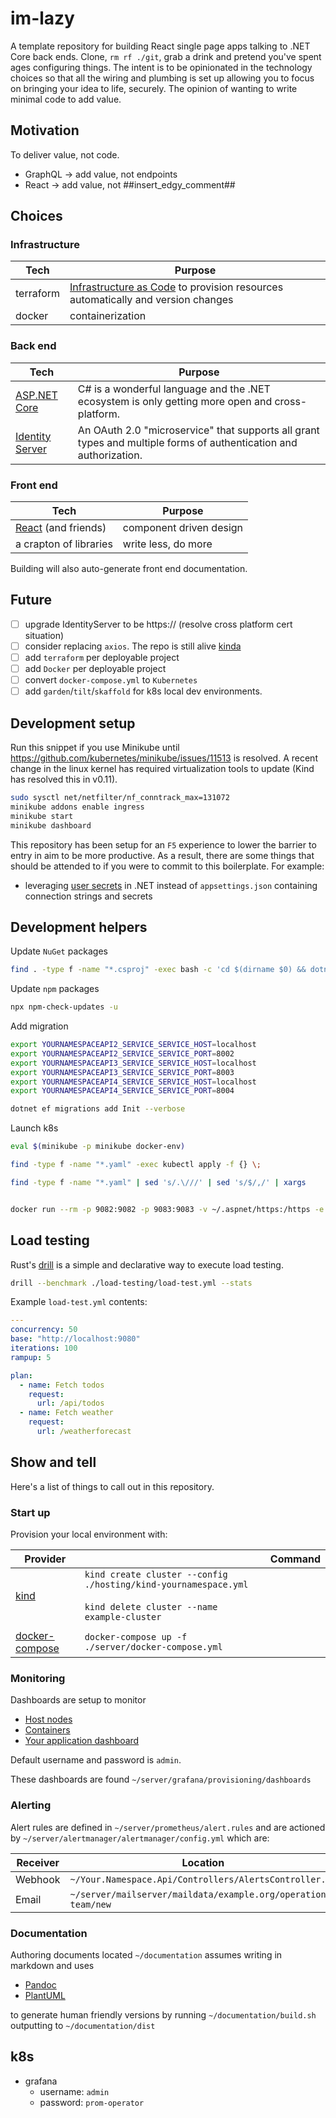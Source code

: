 # im-lazy

A template repository for building React single page apps talking to .NET Core back ends. Clone, `rm rf ./git`, grab a drink and pretend you've spent ages configuring things. The intent is to be opinionated in the technology choices so that all the wiring and plumbing is set up allowing you to focus on bringing your idea to life, securely. The opinion of wanting to write minimal code to add value.

## Motivation

To deliver value, not code.

- GraphQL -> add value, not endpoints
- React -> add value, not ##insert_edgy_comment##

## Choices

### Infrastructure

| Tech      | Purpose                                                                                                                                                               |
| --------- | --------------------------------------------------------------------------------------------------------------------------------------------------------------------- |
| terraform | [Infrastructure as Code](https://docs.microsoft.com/en-us/azure/devops/learn/what-is-infrastructure-as-code) to provision resources automatically and version changes |
| docker    | containerization                                                                                                                                                      |

### Back end

| Tech                                                                                                         | Purpose                                                                                                           |
| ------------------------------------------------------------------------------------------------------------ | ----------------------------------------------------------------------------------------------------------------- |
| [ASP.NET Core](https://docs.microsoft.com/en-us/aspnet/core/introduction-to-aspnet-core?view=aspnetcore-3.1) | C# is a wonderful language and the .NET ecosystem is only getting more open and cross-platform.                   |
| [Identity Server](https://identityserver4.readthedocs.io/en/latest/)                                         | An OAuth 2.0 "microservice" that supports all grant types and multiple forms of authentication and authorization. |

### Front end

| Tech                                        | Purpose                 |
| ------------------------------------------- | ----------------------- |
| [React](https://reactjs.org/) (and friends) | component driven design |
| a crapton of libraries                      | write less, do more     |

Building will also auto-generate front end documentation.

## Future

- [ ] upgrade IdentityServer to be https:// (resolve cross platform cert situation)
- [ ] consider replacing `axios`. The repo is still alive [kinda](https://github.com/axios/axios/issues/1965)
- [ ] add `terraform` per deployable project
- [ ] add `Docker` per deployable project
- [ ] convert `docker-compose.yml` to `Kubernetes`
- [ ] add `garden`/`tilt`/`skaffold` for k8s local dev environments.

## Development setup

Run this snippet if you use Minikube until https://github.com/kubernetes/minikube/issues/11513 is resolved. A recent change in the linux kernel has required virtualization tools to update (Kind has resolved this in v0.11).

```bash
sudo sysctl net/netfilter/nf_conntrack_max=131072
minikube addons enable ingress
minikube start
minikube dashboard
```

This repository has been setup for an `F5` experience to lower the barrier to entry in aim to be more productive. As a result, there are some things that should be attended to if you were to commit to this boilerplate. For example:

- leveraging [user secrets](https://docs.microsoft.com/en-us/aspnet/core/security/app-secrets?view=aspnetcore-5.0&tabs=linux) in .NET instead of `appsettings.json` containing connection strings and secrets

## Development helpers

Update `NuGet` packages

```bash
find . -type f -name "*.csproj" -exec bash -c 'cd $(dirname $0) && dotnet list package --outdated | sed -n -E "s/^.*> (\S*) .*([0-9].[0-9].[0-9]) $/dotnet add package \1 --version \2/gmip" | sh' {} \;
```

Update `npm` packages

```bash
npx npm-check-updates -u
```

Add migration

```bash
export YOURNAMESPACEAPI2_SERVICE_SERVICE_HOST=localhost
export YOURNAMESPACEAPI2_SERVICE_SERVICE_PORT=8002
export YOURNAMESPACEAPI3_SERVICE_SERVICE_HOST=localhost
export YOURNAMESPACEAPI3_SERVICE_SERVICE_PORT=8003
export YOURNAMESPACEAPI4_SERVICE_SERVICE_HOST=localhost
export YOURNAMESPACEAPI4_SERVICE_SERVICE_PORT=8004

dotnet ef migrations add Init --verbose
```

Launch k8s

```bash
eval $(minikube -p minikube docker-env)

find -type f -name "*.yaml" -exec kubectl apply -f {} \;

find -type f -name "*.yaml" | sed 's/.\///' | sed 's/$/,/' | xargs


docker run --rm -p 9082:9082 -p 9083:9083 -v ~/.aspnet/https:/https -e "ASPNETCORE_URLS=https://+;http://+" -e "ASPNETCORE_HTTPS_PORT=9083" -e "ASPNETCORE_ENVIRONMENT=development" -e "ASPNETCORE_Kestrel__Certificates__Default__Password=password" -e "ASPNETCORE_Kestrel__Certificates__Default__Path=/https/yourentirenamespace.pfx"  yournamespaceidentityserver:latest
```

## Load testing

Rust's [drill](https://github.com/fcsonline/drill) is a simple and declarative way to execute load testing.

```sh
drill --benchmark ./load-testing/load-test.yml --stats
```

Example `load-test.yml` contents:

```yml
---
concurrency: 50
base: "http://localhost:9080"
iterations: 100
rampup: 5

plan:
  - name: Fetch todos
    request:
      url: /api/todos
  - name: Fetch weather
    request:
      url: /weatherforecast
```

## Show and tell

Here's a list of things to call out in this repository.

### Start up

Provision your local environment with:

| Provider                                           |                                                                                                                        | Command |
| -------------------------------------------------- | ---------------------------------------------------------------------------------------------------------------------- | ------- |
| [kind](https://kind.sigs.k8s.io/)                  | `kind create cluster --config ./hosting/kind-yournamespace.yml` <br/><br/>`kind delete cluster --name example-cluster` |
|                                                    |
| [docker-compose](https://docs.docker.com/compose/) | `docker-compose up -f ./server/docker-compose.yml`                                                                     |

### Monitoring

Dashboards are setup to monitor

- [Host nodes](http://localhost:3000/d/node-exporter-dashboard/node-exporter-for-prometheus-dashboard-en-v20201010?orgId=1)
- [Containers](http://localhost:3000/d/cadvisor-dashboard/docker-and-system-monitoring?orgId=1&refresh=5m)
- [Your application dashboard](http://localhost:3000/d/mfyFMAuGk/yournamespaceapi-dashboard?orgId=1&refresh=5s)

Default username and password is `admin`.

These dashboards are found `~/server/grafana/provisioning/dashboards`

### Alerting

Alert rules are defined in `~/server/prometheus/alert.rules` and are actioned by `~/server/alertmanager/alertmanager/config.yml` which are:

| Receiver | Location                                                       |
| -------- | -------------------------------------------------------------- |
| Webhook  | `~/Your.Namespace.Api/Controllers/AlertsController.cs`         |
| Email    | `~/server/mailserver/maildata/example.org/operations-team/new` |

### Documentation

Authoring documents located `~/documentation` assumes writing in markdown and uses

- [Pandoc](https://pandoc.org)
- [PlantUML](https://plantuml.com/)

to generate human friendly versions by running `~/documentation/build.sh` outputting to `~/documentation/dist`

## k8s

- grafana
  - username: `admin`
  - password: `prom-operator`
